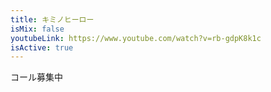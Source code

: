 ```yaml
---
title: キミノヒーロー
isMix: false
youtubeLink: https://www.youtube.com/watch?v=rb-gdpK8k1c
isActive: true
---
```


コール募集中